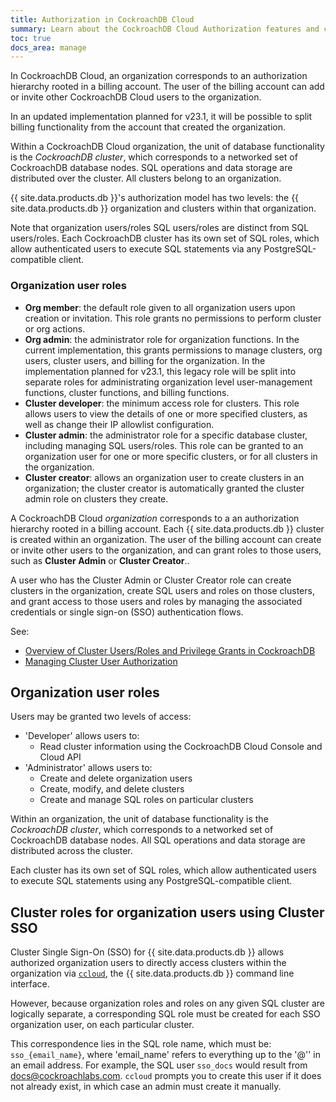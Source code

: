 ```yaml
---
title: Authorization in CockroachDB Cloud
summary: Learn about the CockroachDB Cloud Authorization features and concepts
toc: true
docs_area: manage
---
```


In CockroachDB Cloud, an organization corresponds to an authorization hierarchy rooted in a billing account. The user of the billing account can add or invite other CockroachDB Cloud users to the organization.

In an updated implementation planned for v23.1, it will be possible to split billing functionality from the account that created the organization.

Within a CockroachDB Cloud organization, the unit of database functionality is the *CockroachDB cluster*, which corresponds to a networked set of CockroachDB database nodes. SQL operations and data storage are distributed over the cluster. All clusters belong to an organization.

{{ site.data.products.db }}'s authorization model has two levels: the {{ site.data.products.db }} organization and clusters within that organization.

Note that organization users/roles SQL users/roles are distinct from SQL users/roles. Each CockroachDB cluster has its own set of SQL roles, which allow authenticated users to execute SQL statements via any PostgreSQL-compatible client.

### Organization user roles
- **Org member**: the default role given to all organization users upon creation or invitation. This role grants no permissions to perform cluster or org actions.
- **Org admin**: the administrator role for organization functions. In the current implementation, this grants permissions to manage clusters, org users, cluster users, and billing for the organization. In the implementation planned for v23.1, this legacy role will be split into separate roles for administrating organization level user-management functions, cluster functions, and billing functions.
- **Cluster developer**: the minimum access role for clusters. This role allows users to view the details of one or more specified clusters, as well as change their IP allowlist configuration.
- **Cluster admin**: the administrator role for a specific database cluster, including managing SQL users/roles. This role can be granted to an organization user for one or more specific clusters, or for all clusters in the organization.
- **Cluster creator**: allows an organization user to create clusters in an organization; the cluster creator is automatically granted the cluster admin role on clusters they create.




A CockroachDB Cloud *organization* corresponds to a an authorization hierarchy rooted in a billing account. Each {{ site.data.products.db }} cluster is created within an organization. The user of the billing account can create or invite other users to the organization, and can grant roles to those users, such as **Cluster Admin** or **Cluster Creator**.. 

A user who has the Cluster Admin or Cluster Creator role can create clusters in the organization, create SQL users and roles on those clusters, and grant access to those users and roles by managing the associated credentials or single sign-on (SSO) authentication flows.

See:

- [Overview of Cluster Users/Roles and Privilege Grants in CockroachDB](../{{site.versions["stable"]}}/security-reference/authorization.html)
- [Managing Cluster User Authorization](../{{site.versions["dev"]}}/authorization.html)

## Organization user roles

<!-- all below to be changed with FGAC -->

Users may be granted two levels of access:

- 'Developer' allows users to:
  - Read cluster information using the CockroachDB Cloud Console and Cloud API
- 'Administrator' allows users to:
  - Create and delete organization users
  - Create, modify, and delete clusters
  - Create and manage SQL roles on particular clusters

Within an organization, the unit of database functionality is the *CockroachDB cluster*, which corresponds to a networked set of CockroachDB database nodes. All SQL operations and data storage are distributed across the cluster.

Each cluster has its own set of SQL roles, which allow authenticated users to execute SQL statements using any PostgreSQL-compatible client.

## Cluster roles for organization users using Cluster SSO

Cluster Single Sign-On (SSO) for {{ site.data.products.db }} allows authorized organization users to directly access clusters within the organization via [`ccloud`](ccloud-get-started.html), the {{ site.data.products.db }} command line interface.

However, because organization roles and roles on any given SQL cluster are logically separate, a corresponding SQL role must be created for each SSO organization user, on each particular cluster.

This correspondence lies in the SQL role name, which must be: `sso_{email_name}`, where 'email_name' refers to everything up to the '@'' in an email address. For example, the SQL user `sso_docs` would result from docs@cockroachlabs.com. `ccloud` prompts you to create this user if it does not already exist, in which case an admin must create it manually.